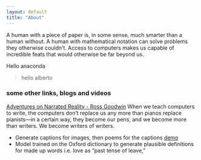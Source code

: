 ```yaml
---
layout: default
title: "About"
---
```


A human with a piece of paper is, in some sense, much smarter than a human without. A human with mathematical notation can solve problems they otherwise couldn’t. Access to computers makes us capable of incredible feats that would otherwise be far beyond us.

Hello anaconda
> hello alberto

### some other links, blogs and videos
[Adventures on Narrated Reality - Ross Goodwin](https://medium.com/artists-and-machine-intelligence/adventures-in-narrated-reality-6516ff395ba3)
When we teach computers to write, the computers don’t replace us any more than pianos replace pianists—in a certain way, they become our pens, and we become more than writers. We become writers of writers.
- Generate captions for images, then poems for the captions [demo](https://vimeo.com/158403097)
- Model trained on the Oxford dictionary to generate plausible definitions for made up words i.e. love as “past tense of leave,”

